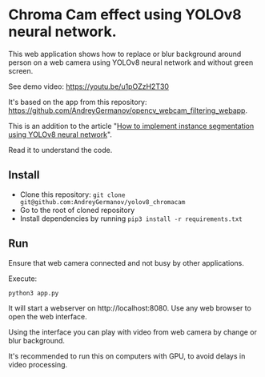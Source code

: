 # Chroma Cam effect using YOLOv8 neural network.


This web application shows how to replace or blur background around person on a web camera using YOLOv8 neural network
and without green screen.

See demo video: https://youtu.be/u1pOZzH2T30

It's based on the app from this repository: https://github.com/AndreyGermanov/opencv_webcam_filtering_webapp.

This is an addition to the article "[How to implement instance segmentation using YOLOv8 neural network](https://dev.to/andreygermanov/how-to-implement-instance-segmentation-using-yolov8-neural-network-3if9)". 

Read it to understand the code.

## Install

* Clone this repository: `git clone git@github.com:AndreyGermanov/yolov8_chromacam`
* Go to the root of cloned repository
* Install dependencies by running `pip3 install -r requirements.txt`

## Run

Ensure that web camera connected and not busy by other applications.

Execute:

```
python3 app.py
```

It will start a webserver on http://localhost:8080. Use any web browser to open the web interface.

Using the interface you can play with video from web camera by change or blur background.

It's recommended to run this on computers with GPU, to avoid delays in video processing.